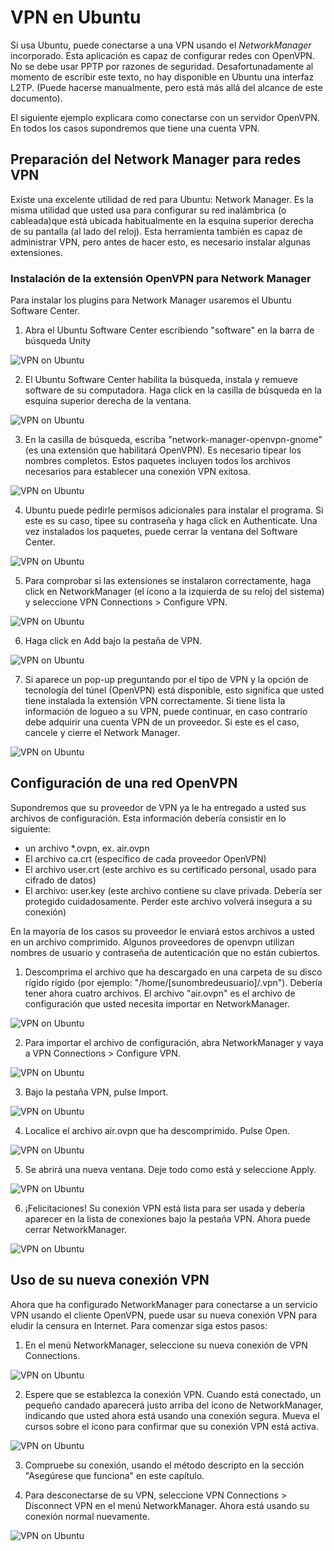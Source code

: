 VPN en Ubuntu
=============

Si usa Ubuntu, puede conectarse a una VPN usando el *NetworkManager* incorporado. Esta aplicación es capaz de configurar redes con OpenVPN. No se debe usar PPTP por razones de seguridad. Desafortunadamente al momento de escribir este texto, no hay disponible en Ubuntu una interfaz L2TP. (Puede hacerse manualmente, pero está más allá del alcance de este documento).

El siguiente ejemplo explicara como conectarse con un servidor OpenVPN. En todos los casos supondremos que tiene una cuenta VPN.

Preparación del Network Manager para redes VPN
----------------------------------------------

Existe una excelente utilidad de red para Ubuntu: Network Manager. Es la misma utilidad que usted usa para configurar su red inalámbrica (o cableada)que está ubicada habitualmente en la esquina superior derecha de su pantalla (al lado del reloj). Esta herramienta también es capaz de administrar VPN, pero antes de hacer esto, es necesario instalar algunas extensiones.

### Instalación de la extensión OpenVPN para Network Manager

Para instalar los plugins para Network Manager usaremos el Ubuntu Software Center.

 1. Abra el Ubuntu Software Center escribiendo "software" en la barra de búsqueda Unity

 ![VPN on Ubuntu](vpn_ubuntu_001.png)

 2. El Ubuntu Software Center habilita la búsqueda, instala y remueve software de su computadora. Haga click en la casilla de búsqueda en la esquina superior derecha de la ventana.

 ![VPN on Ubuntu](vpn_ubuntu_002.png)

 3. En la casilla de búsqueda, escriba "network-manager-openvpn-gnome" (es una extensión que habilitará OpenVPN). Es necesario tipear los nombres completos. Estos paquetes incluyen todos los archivos necesarios para establecer una conexión VPN exitosa.

 ![VPN on Ubuntu](vpn_ubuntu_003.png)

 4. Ubuntu puede pedirle permisos adicionales para instalar el programa. Si este es su caso, tipee su contraseña y haga click en Authenticate. Una vez instalados los paquetes, puede cerrar la ventana del Software Center.

 ![VPN on Ubuntu](vpn_ubuntu_004.png)

 5. Para comprobar si las extensiones se instalaron correctamente, haga click en NetworkManager (el ícono a la izquierda de su reloj del sistema) y seleccione VPN Connections > Configure VPN.

 ![VPN on Ubuntu](vpn_ubuntu_005.png)

 6. Haga click en Add bajo la pestaña de VPN.

 ![VPN on Ubuntu](vpn_ubuntu_006.png)

 7. Si aparece un pop-up preguntando por el tipo de VPN y la opción de tecnología del túnel (OpenVPN) está disponible, esto significa que usted tiene instalada la extensión VPN correctamente. Si tiene lista la información de logueo a su VPN, puede continuar, en caso contrario debe adquirir una cuenta VPN de un proveedor. Si este es el caso, cancele y cierre el Network Manager.

 ![VPN on Ubuntu](vpn_ubuntu_007.png)

Configuración de una red OpenVPN
--------------------------------

Supondremos que su proveedor de VPN ya le ha entregado a usted sus archivos de configuración. Esta información debería consistir en lo siguiente:

 * un archivo *.ovpn, ex. air.ovpn
 * El archivo ca.crt (específico de cada proveedor OpenVPN)
 * El archivo user.crt (este archivo es su certificado personal, usado para cifrado de datos)
 * El archivo: user.key (este archivo contiene su clave privada. Debería ser protegido cuidadosamente. Perder este archivo volverá insegura a su conexión)

En la mayoría de los casos su proveedor le enviará estos archivos a usted en un archivo comprimido. Algunos proveedores de openvpn utilizan nombres de usuario y contraseña de autenticación que no están cubiertos.

 1. Descomprima el archivo que ha descargado en una carpeta de su disco rígido rígido (por ejemplo: "/home/[sunombredeusuario]/.vpn"). Debería tener ahora cuatro archivos. El archivo "air.ovpn" es el archivo de configuración que usted necesita importar en NetworkManager.

 ![VPN on Ubuntu](vpn_ubuntu_008.png)

 2. Para importar el archivo de configuración, abra NetworkManager y vaya a VPN Connections > Configure VPN.

 ![VPN on Ubuntu](vpn_ubuntu_009.png)

 3. Bajo la pestaña VPN, pulse Import.

 ![VPN on Ubuntu](vpn_ubuntu_010.png)

 4. Localice el archivo air.ovpn que ha descomprimido. Pulse Open.

 ![VPN on Ubuntu](vpn_ubuntu_011.png)

 5. Se abrirá una nueva ventana. Deje todo como está y seleccione Apply.

 ![VPN on Ubuntu](vpn_ubuntu_012.png)

 6. ¡Felicitaciones! Su conexión VPN está lista para ser usada y debería aparecer en la lista de conexiones bajo la pestaña VPN. Ahora puede cerrar NetworkManager.

 ![VPN on Ubuntu](vpn_ubuntu_013.png)

Uso de su nueva conexión VPN
----------------------------

Ahora que ha configurado NetworkManager para conectarse a un servicio VPN usando el cliente OpenVPN, puede usar su nueva conexión VPN para eludir la censura en Internet. Para comenzar siga estos pasos:

 1. En el menú NetworkManager, seleccione su nueva conexión de VPN Connections.

 ![VPN on Ubuntu](vpn_ubuntu_014.png)

 2. Espere que se establezca la conexión VPN. Cuando está conectado, un pequeño candado aparecerá justo arriba del ícono de NetworkManager, indicando que usted ahora está usando una conexión segura. Mueva el cursos sobre el ícono para confirmar que su conexión VPN está activa.

 ![VPN on Ubuntu](vpn_ubuntu_015.png)

 3. Compruebe su conexión, usando el método descripto en la sección "Asegúrese que funciona" en este capítulo.

 4. Para desconectarse de su VPN, seleccione VPN Connections > Disconnect VPN en el menú NetworkManager. Ahora está usando su conexión normal nuevamente.

 ![VPN on Ubuntu](vpn_ubuntu_016.png)

